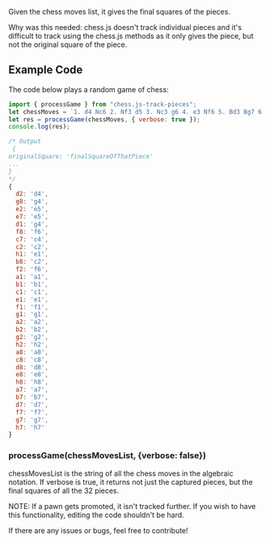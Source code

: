 Given the chess moves list, it gives the final squares of the pieces. 

Why was this needed: chess.js doesn't track individual pieces and it's 
difficult to track using the chess.js methods as it only gives the piece,
but not the original square of the piece.

## Example Code

The code below plays a random game of chess:

```js
import { processGame } from "chess.js-track-pieces";
let chessMoves = `1. d4 Nc6 2. Nf3 d5 3. Nc3 g6 4. e3 Nf6 5. Bd3 Bg7 6. e4 e6 7. e5 Ng4 8. Ng5 Nxd4 9. Qxg4 c5 10. O-O Bxe5 11. f4 Bf6 12. Na4 e5 13. fxe5 Bxg4 14. exf6 c4 15. Re1+ Kf8 16. Bxc4 Nxc2 17. Rb1 Nxe1 18. Bd2 Nc2 19. Bd3 Qc7 20. Rc1 Bf5 21. Rxc2 Qe5 22. Bb4+ Kg8 23. Re2 Qxf6`;
let res = processGame(chessMoves, { verbose: true });
console.log(res);

/* Output 
 {
originalSquare: 'finalSquareOfThatPiece'
...
}
*/
{
  d2: 'd4',
  g8: 'g4',
  e2: 'e5',
  e7: 'e5',
  d1: 'g4',
  f8: 'f6',
  c7: 'c4',
  c2: 'c2',
  h1: 'e1',
  b8: 'c2',
  f2: 'f6',
  a1: 'a1',
  b1: 'b1',
  c1: 'c1',
  e1: 'e1',
  f1: 'f1',
  g1: 'g1',
  a2: 'a2',
  b2: 'b2',
  g2: 'g2',
  h2: 'h2',
  a8: 'a8',
  c8: 'c8',
  d8: 'd8',
  e8: 'e8',
  h8: 'h8',
  a7: 'a7',
  b7: 'b7',
  d7: 'd7',
  f7: 'f7',
  g7: 'g7',
  h7: 'h7'
}
```

### processGame(chessMovesList, {verbose: false})

chessMovesList is the string of all the chess moves in the algebraic notation.
If verbose is true, it returns not just the captured pieces, but the final
squares of all the 32 pieces.

NOTE: If a pawn gets promoted, it isn't tracked further. If you wish to have
this functionality, editing the code shouldn't be hard.

If there are any issues or bugs, feel free to contribute!

